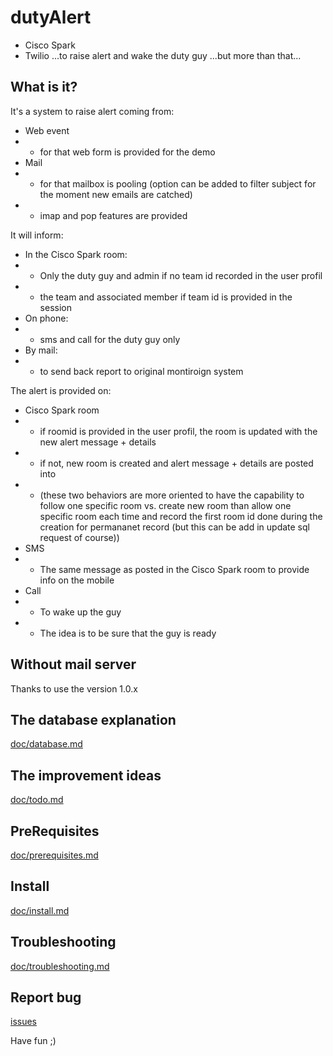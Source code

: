# dutyAlert
* Cisco Spark
* Twilio
...to raise alert and wake the duty guy
...but more than that...

## What is it?
It's a system to raise alert coming from:
* Web event
* * for that web form is provided for the demo
* Mail
* * for that mailbox is pooling (option can be added to filter subject for the moment new emails are catched)
* * imap and pop features are provided

It will inform:
* In the Cisco Spark room:
* * Only the duty guy and admin if no team id recorded in the user profil
* * the team and associated member if team id is provided in the session
* On phone:
* * sms and call for the duty guy only
* By mail:
* * to send back report to original montiroign system

The alert is provided on:
* Cisco Spark room
* * if roomid is provided in the user profil, the room is updated with the new alert message + details
* * if not, new room is created and alert message + details are posted into
* * (these two behaviors are more oriented to have the capability to follow one specific room vs. create new room than allow one specific room each time and record the first room id done during the creation for permananet record (but this can be add in update sql request of course))
* SMS
* * The same message as posted in the Cisco Spark room to provide info on the mobile
* Call
* * To wake up the guy
* * The idea is to be sure that the guy is ready

## Without mail server
Thanks to use the version 1.0.x

## The database explanation
[doc/database.md](doc/database.md)

## The improvement ideas
[doc/todo.md](doc/todo.md)

## PreRequisites
[doc/prerequisites.md](doc/prerequisites.md)

## Install
[doc/install.md](doc/install.md)

## Troubleshooting
[doc/troubleshooting.md](doc/troubleshooting.md)

## Report bug
[issues](issues)



Have fun ;)

